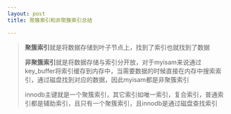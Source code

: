 ```yaml
---
layout: post
title: 聚簇索引和非聚簇索引总结

---
```


> **聚簇索引**就是将数据存储到叶子节点上，找到了索引也就找到了数据
>
> **非聚簇索引**就是将数据存储与索引分开放，对于myisam来说通过key_buffer将索引缓存到内存中，当需要数据的时候直接在内存中搜索索引，通过磁盘找到对应的数据，因此myisam都是非聚簇索引
>
> innodb主键就是一个聚簇索引，其它索引如唯一索引，复合索引，普通索引都是辅助索引，且只有一个聚簇索引，且innodb是通过磁盘查找索引
